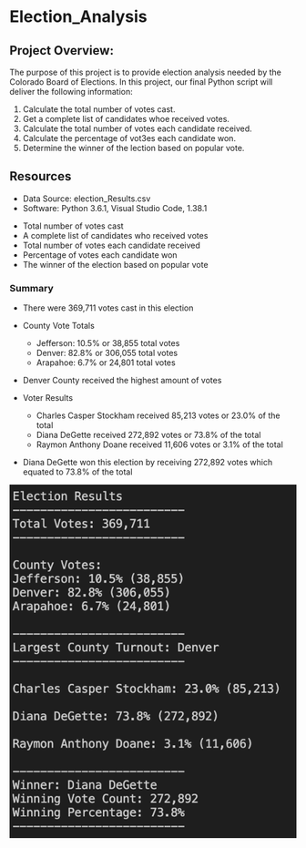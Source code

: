 # Election_Analysis

## Project Overview: 
The purpose of this project is to provide election analysis needed by the Colorado Board of Elections.
In this project, our final Python script will deliver the following information: 

1. Calculate the total number of votes cast.
2. Get a complete list of candidates whoe received votes.
2. Calculate the total number of votes each candidate received.
4. Calculate the percentage of vot3es each candidate won.
5. Determine the winner of the lection based on popular vote.

## Resources
- Data Source: election_Results.csv
- Software: Python 3.6.1, Visual Studio Code, 1.38.1

* Total number of votes cast
* A complete list of candidates who received votes
* Total number of votes each candidate received
* Percentage of votes each candidate won
* The winner of the election based on popular vote

### Summary

* There were 369,711 votes cast in this election

* County Vote Totals
   * Jefferson: 10.5% or 38,855 total votes
   * Denver: 82.8% or 306,055 total votes
   * Arapahoe: 6.7% or 24,801 total votes

* Denver County received the highest amount of votes

* Voter Results
	* Charles Casper Stockham received 85,213 votes or 23.0% of the total
	* Diana DeGette received 272,892 votes or 73.8% of the total
	* Raymon Anthony Doane received 11,606 votes or 3.1% of the total

* Diana DeGette won this election by receiving 272,892 votes which equated to 73.8% of the total

![Election Analysis Results](/Resources/Election_Results.png)
